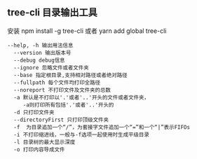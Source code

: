 
## tree-cli 目录输出工具

安装 npm install -g tree-cli 或者 yarn add global tree-cli  

```
--help, -h 输出用法信息
  --version 输出版本号
  --debug debug信息
  --ignore 忽略文件或者文件夹
  --base 指定根目录,支持相对路径或者绝对路径
  --fullpath 每个文件均打印全路径
  --noreport 不打印文件及文件夹的总数
  -a 默认是不打印以'.'或者'..'开头的文件或者文件夹，
     -a则打印所有包括'.'或者'..'开头的
  -d 只打印文件夹
  --directoryFirst 只打印顶级文件夹
  -f  为目录追加一个“/”，为套接字文件追加一个“=”和一个“|”表示FIFOs
  -i 不打印缩进线，一般与-f选项一起使用时生成平级目录
  -l 目录树的最大显示深度
  -o 打印内容导成文件
```
